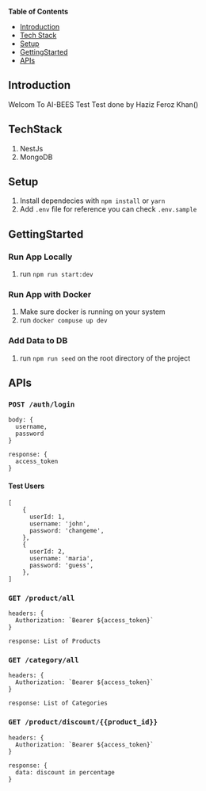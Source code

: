 **Table of Contents**
- [Introduction](#Introduction)
- [Tech Stack](#TechStack)
- [Setup](#Setup)
- [GettingStarted](#GettingStarted")
- [APIs](#APIs)

## Introduction

Welcom To AI-BEES Test
Test done by Haziz Feroz Khan()

<!-- some small introduction -->

## TechStack
1. NestJs
2. MongoDB

## Setup

1. Install dependecies with `npm install` or `yarn`
2. Add `.env` file for reference you can check `.env.sample`

## GettingStarted
### Run App Locally

1. run `npm run start:dev`

### Run App with Docker

1. Make sure docker is running on your system
2. run `docker compuse up dev`

### Add Data to DB
1. run `npm run seed` on the root directory of the project

## APIs
### `POST /auth/login`
```
body: {
  username,
  password
}

response: {
  access_token
}
```
#### Test Users
```
[
    {
      userId: 1,
      username: 'john',
      password: 'changeme',
    },
    {
      userId: 2,
      username: 'maria',
      password: 'guess',
    },
]
```

### `GET /product/all`
```
headers: {
  Authorization: `Bearer ${access_token}`
}

response: List of Products

```

### `GET /category/all`
```
headers: {
  Authorization: `Bearer ${access_token}`
}

response: List of Categories

```

### `GET /product/discount/{{product_id}}`
```
headers: {
  Authorization: `Bearer ${access_token}`
}

response: {
  data: discount in percentage
}

```
